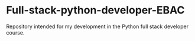 # Full-stack-python-developer-EBAC
Repository intended for my development in the Python full stack developer course.
